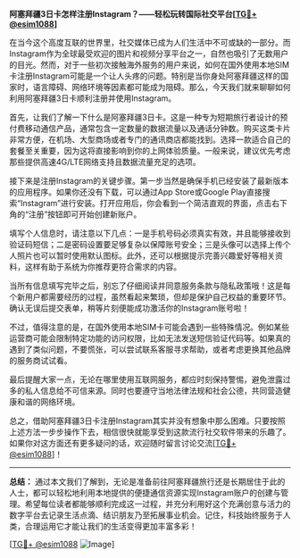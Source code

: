 **阿塞拜疆3日卡怎样注册Instagram？——轻松玩转国际社交平台[[TG💪+ @esim1088](https://t.me/s/esim1088)]**

在当今这个高度互联的世界里，社交媒体已成为人们生活中不可或缺的一部分。而Instagram作为全球最受欢迎的图片和视频分享平台之一，自然也吸引了无数用户的目光。然而，对于一些初次接触海外服务的用户来说，如何在国外使用本地SIM卡注册Instagram可能是一个让人头疼的问题。特别是当你身处阿塞拜疆这样的国家时，语言障碍、网络环境等因素都可能成为阻碍。那么，今天我们就来聊聊如何利用阿塞拜疆3日卡顺利注册并使用Instagram。

首先，让我们了解一下什么是阿塞拜疆3日卡。这是一种专为短期旅行者设计的预付费移动通信产品，通常包含一定数量的数据流量以及通话分钟数。购买这类卡片非常方便，在机场、大型商场或者专门的通讯商店都能找到。选择一款适合自己的套餐至关重要，因为这将直接影响到你的上网体验质量。一般来说，建议优先考虑那些提供高速4G/LTE网络支持且数据流量充足的选项。

接下来是注册Instagram的关键步骤。第一步当然是确保手机已经安装了最新版本的应用程序。如果你还没有下载，可以通过App Store或Google Play直接搜索“Instagram”进行安装。打开应用后，你会看到一个简洁直观的界面，点击右下角的“注册”按钮即可开始创建新账户。

填写个人信息时，请注意以下几点：一是手机号码必须真实有效，并且能够接收到验证码短信；二是密码设置要足够复杂以保障账号安全；三是头像可以选择上传个人照片也可以暂时使用默认图标。此外，还可以根据提示完善兴趣爱好等相关资料，这样有助于系统为你推荐更符合需求的内容。

当所有信息填写完毕之后，别忘了仔细阅读并同意服务条款与隐私政策哦！这是每个新用户都需要经历的过程，虽然看起来繁琐，但却是保护自己权益的重要环节。确认无误后提交表单，稍等片刻便能成功激活你的Instagram账号啦！

不过，值得注意的是，在国外使用本地SIM卡可能会遇到一些特殊情况。例如某些运营商可能会限制特定功能的访问权限，比如无法发送短信验证代码等。如果真的遇到了类似问题，不要慌张，可以尝试联系客服寻求帮助，或者考虑更换其他品牌的服务商试试看。

最后提醒大家一点，无论在哪里使用互联网服务，都应时刻保持警惕，避免泄露过多的私人信息给不可信来源。同时也要遵守当地法律法规和社会公德，共同营造健康和谐的网络环境。

总之，借助阿塞拜疆3日卡注册Instagram其实并没有想象中那么困难。只要按照上述方法一步步操作下去，相信很快就能享受到这款流行社交软件带来的乐趣了。如果你对这方面还有更多疑问的话，欢迎随时留言讨论交流[[TG💪+ @esim1088](https://t.me/s/esim1088)]！

---

**总结：**
通过本文我们了解到，无论是准备前往阿塞拜疆旅行还是长期居住于此的人士，都可以轻松地利用本地提供的便捷通信资源实现Instagram账户的创建与管理。希望每位读者都能够顺利完成这一过程，并充分利用好这个充满创意与活力的数字平台去记录生活点滴、结识朋友乃至拓展事业机会。记住，科技始终服务于人类，合理运用它才能让我们的生活变得更加丰富多彩！

[[TG💪+ @esim1088](https://t.me/s/esim1088) ![Image](https://i.postimg.cc/4NQfJmqS/Snipaste-2025-05-13-00-14-12.png)]